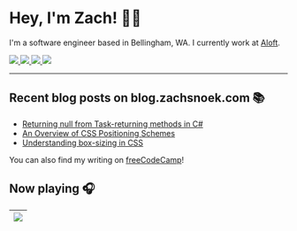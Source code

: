 # Hey, I'm Zach! 👋🏻

I'm a software engineer based in Bellingham, WA. I currently work at [Aloft](https://aloftappraisal.com/careers).

<a href="https://www.zachsnoek.com" target="_blank">
    <img src="https://img.icons8.com/ios-glyphs/32/a5adf7/globe--v1.png"/>
</a>
<a href="https://www.linkedin.com/in/zach-snoek-5b327b179/" target="_blank">
    <img src="https://img.icons8.com/material-outlined/32/a5adf7/linkedin--v1.png"/>
</a>
<a href="https://twitter.com/zach_snoek" target="_blank">
    <img src="https://img.icons8.com/small/32/a5adf7/twitter-squared.png"/>
</a>
<a href="https://dev.to/zachsnoek" target="_blank">
    <img src="https://img.icons8.com/windows/32/a5adf7/dev.png"/>
</a>

---

## Recent blog posts on blog.zachsnoek.com 📚

<!-- BLOG POSTS -->

* [Returning null from Task-returning methods in C#](https://hashnode.com/post/ckydbuica00ejr1s146u78wqp)
* [An Overview of CSS Positioning Schemes](https://hashnode.com/post/ckybwkirg0g81f8s11eggb2qj)
* [Understanding box-sizing in CSS](https://hashnode.com/post/ckwtn9rht0eissms14hdh0las)

You can also find my writing on [freeCodeCamp](https://www.freecodecamp.org/news/author/zachsnoek/)!

## Now playing 🎧

|[![](https://spotify-readme.azurewebsites.net/api/get-current-track)](https://open.spotify.com/user/zachsnoek)|
|-|
